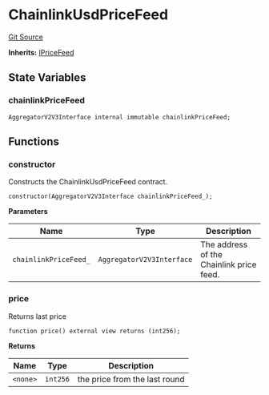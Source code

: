 # ChainlinkUsdPriceFeed
[Git Source](https://github.com/solidant/unlimited-contracts/blob/06933827b140eb30ab8723aa85a9cdce2333525a/src/price-feed/ChainlinkUsdPriceFeed.sol)

**Inherits:**
[IPriceFeed](/src/interfaces/IPriceFeed.sol/contract.IPriceFeed.md)


## State Variables
### chainlinkPriceFeed

```solidity
AggregatorV2V3Interface internal immutable chainlinkPriceFeed;
```


## Functions
### constructor

Constructs the ChainlinkUsdPriceFeed contract.


```solidity
constructor(AggregatorV2V3Interface chainlinkPriceFeed_);
```
**Parameters**

|Name|Type|Description|
|----|----|-----------|
|`chainlinkPriceFeed_`|`AggregatorV2V3Interface`|The address of the Chainlink price feed.|


### price

Returns last price


```solidity
function price() external view returns (int256);
```
**Returns**

|Name|Type|Description|
|----|----|-----------|
|`<none>`|`int256`|the price from the last round|


